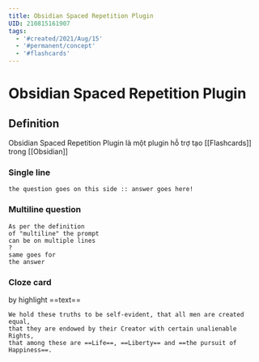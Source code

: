 ```yaml
---
title: Obsidian Spaced Repetition Plugin
UID: 210815161907
tags:
  - '#created/2021/Aug/15'
  - '#permanent/concept'
  - '#flashcards'
---
```

# Obsidian Spaced Repetition Plugin

## Definition
Obsidian Spaced Repetition Plugin là một plugin hỗ trợ tạo [[Flashcards]] trong [[Obsidian]]

### Single line
```
the question goes on this side :: answer goes here!
```

### Multiline question
```
As per the definition
of "multiline" the prompt
can be on multiple lines
?
same goes for
the answer
```

### Cloze card 
by highlight ==text==
```
We hold these truths to be self-evident, that all men are created equal,
that they are endowed by their Creator with certain unalienable Rights,
that among these are ==Life==, ==Liberty== and ==the pursuit of Happiness==.
```
